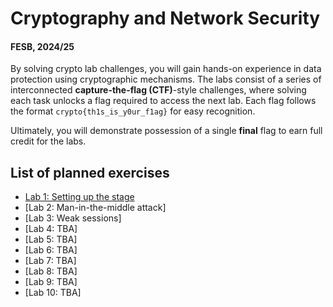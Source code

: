 # Cryptography and Network Security

#### FESB, 2024/25

By solving crypto lab challenges, you will gain hands-on experience in data protection using cryptographic mechanisms. The labs consist of a series of interconnected **capture-the-flag (CTF)**-style challenges, where solving each task unlocks a flag required to access the next lab. Each flag follows the format `crypto{th1s_is_y0ur_f1ag}` for easy recognition.  

Ultimately, you will demonstrate possession of a single **final** flag to earn full credit for the labs.



## List of planned exercises

- [Lab 1: Setting up the stage](docs/intro.md)
- [Lab 2: Man-in-the-middle attack]
- [Lab 3: Weak sessions]
- [Lab 4: TBA]
- [Lab 5: TBA]
- [Lab 6: TBA]
- [Lab 7: TBA]
- [Lab 8: TBA]
- [Lab 9: TBA]
- [Lab 10: TBA]
